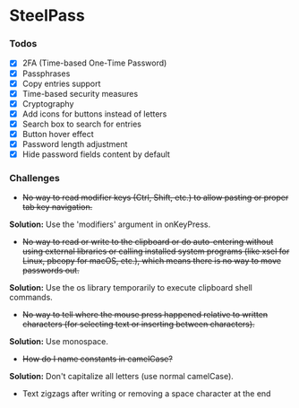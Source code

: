 # SteelPass

### Todos
- [x] 2FA (Time-based One-Time Password)
- [x] Passphrases
- [x] Copy entries support
- [x] Time-based security measures
- [x] Cryptography
- [x] Add icons for buttons instead of letters
- [x] Search box to search for entries
- [x] Button hover effect
- [x] Password length adjustment
- [x] Hide password fields content by default

### Challenges
- ~~No way to read modifier keys (Ctrl, Shift, etc.) to allow pasting or proper tab key navigation.~~

**Solution:** Use the 'modifiers' argument in onKeyPress.

- ~~No way to read or write to the clipboard or do auto-entering without using external libraries or calling installed system programs (like xsel for Linux, pbcopy for macOS, etc.), which means there is no way to move passwords out.~~

**Solution:** Use the os library temporarily to execute clipboard shell commands.

- ~~No way to tell where the mouse press happened relative to written characters (for selecting text or inserting between characters).~~

**Solution:** Use monospace.

- ~~How do I name constants in camelCase?~~

**Solution:** Don't capitalize all letters (use normal camelCase).

- Text zigzags after writing or removing a space character at the end